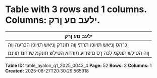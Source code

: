 # Table with 3 rows and 1 columns. Columns: ילעב םע ןרק.

| ילעב םע ןרק |
|---|
| כ"הס ןניאש תויוכז תרתי ןוה תונרק ןניאש תויוכז הכרעה ןוה |
| ןוה הטילש תונקמ לכה ךס םיפדוע תורחא הטילש תונקמ שדחמ תוינמ |

**Table ID:** table_ayalon_q1_2025_0043_4
**Page:** 52
**Rows:** 3
**Columns:** 1
**Created:** 2025-08-27T20:30:29.565918
